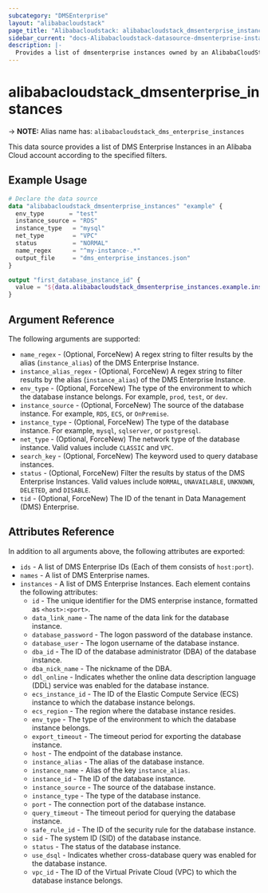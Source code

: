```yaml
---
subcategory: "DMSEnterprise"
layout: "alibabacloudstack"
page_title: "Alibabacloudstack: alibabacloudstack_dmsenterprise_instances"
sidebar_current: "docs-Alibabacloudstack-datasource-dmsenterprise-instances"
description: |- 
  Provides a list of dmsenterprise instances owned by an AlibabaCloudStack account.
---
```


# alibabacloudstack_dmsenterprise_instances
-> **NOTE:** Alias name has: `alibabacloudstack_dms_enterprise_instances`

This data source provides a list of DMS Enterprise Instances in an Alibaba Cloud account according to the specified filters.

## Example Usage

```terraform
# Declare the data source
data "alibabacloudstack_dmsenterprise_instances" "example" {
  env_type       = "test"
  instance_source = "RDS"
  instance_type   = "mysql"
  net_type        = "VPC"
  status          = "NORMAL"
  name_regex      = "^my-instance-.*"
  output_file     = "dms_enterprise_instances.json"
}

output "first_database_instance_id" {
  value = "${data.alibabacloudstack_dmsenterprise_instances.example.instances.0.instance_id}"
}
```

## Argument Reference

The following arguments are supported:

* `name_regex` - (Optional, ForceNew) A regex string to filter results by the alias (`instance_alias`) of the DMS Enterprise Instance.
* `instance_alias_regex` - (Optional, ForceNew) A regex string to filter results by the alias (`instance_alias`) of the DMS Enterprise Instance.
* `env_type` - (Optional, ForceNew) The type of the environment to which the database instance belongs. For example, `prod`, `test`, or `dev`.
* `instance_source` - (Optional, ForceNew) The source of the database instance. For example, `RDS`, `ECS`, or `OnPremise`.
* `instance_type` - (Optional, ForceNew) The type of the database instance. For example, `mysql`, `sqlserver`, or `postgresql`.
* `net_type` - (Optional, ForceNew) The network type of the database instance. Valid values include `CLASSIC` and `VPC`.
* `search_key` - (Optional, ForceNew) The keyword used to query database instances.
* `status` - (Optional, ForceNew) Filter the results by status of the DMS Enterprise Instances. Valid values include `NORMAL`, `UNAVAILABLE`, `UNKNOWN`, `DELETED`, and `DISABLE`.
* `tid` - (Optional, ForceNew) The ID of the tenant in Data Management (DMS) Enterprise.

## Attributes Reference

In addition to all arguments above, the following attributes are exported:

* `ids` - A list of DMS Enterprise IDs (Each of them consists of `host:port`).
* `names` - A list of DMS Enterprise names.
* `instances` - A list of DMS Enterprise Instances. Each element contains the following attributes:
  * `id` - The unique identifier for the DMS enterprise instance, formatted as `<host>:<port>`.
  * `data_link_name` - The name of the data link for the database instance.
  * `database_password` - The logon password of the database instance.
  * `database_user` - The logon username of the database instance.
  * `dba_id` - The ID of the database administrator (DBA) of the database instance.
  * `dba_nick_name` - The nickname of the DBA.
  * `ddl_online` - Indicates whether the online data description language (DDL) service was enabled for the database instance.
  * `ecs_instance_id` - The ID of the Elastic Compute Service (ECS) instance to which the database instance belongs.
  * `ecs_region` - The region where the database instance resides.
  * `env_type` - The type of the environment to which the database instance belongs.
  * `export_timeout` - The timeout period for exporting the database instance.
  * `host` - The endpoint of the database instance.
  * `instance_alias` - The alias of the database instance.
  * `instance_name` - Alias of the key `instance_alias`.
  * `instance_id` - The ID of the database instance.
  * `instance_source` - The source of the database instance.
  * `instance_type` - The type of the database instance.
  * `port` - The connection port of the database instance.
  * `query_timeout` - The timeout period for querying the database instance.
  * `safe_rule_id` - The ID of the security rule for the database instance.
  * `sid` - The system ID (SID) of the database instance.
  * `status` - The status of the database instance.
  * `use_dsql` - Indicates whether cross-database query was enabled for the database instance.
  * `vpc_id` - The ID of the Virtual Private Cloud (VPC) to which the database instance belongs.
